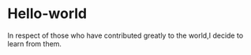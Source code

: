 # Hello-world
In respect of those who have contributed greatly to the world,I decide to learn from them.
